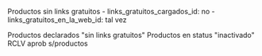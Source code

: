 Productos sin links gratuitos
	- links_gratuitos_cargados_id: no
	- links_gratuitos_en_la_web_id: tal vez

Productos declarados "sin links gratuitos"
Productos en status "inactivado"
RCLV aprob s/productos
